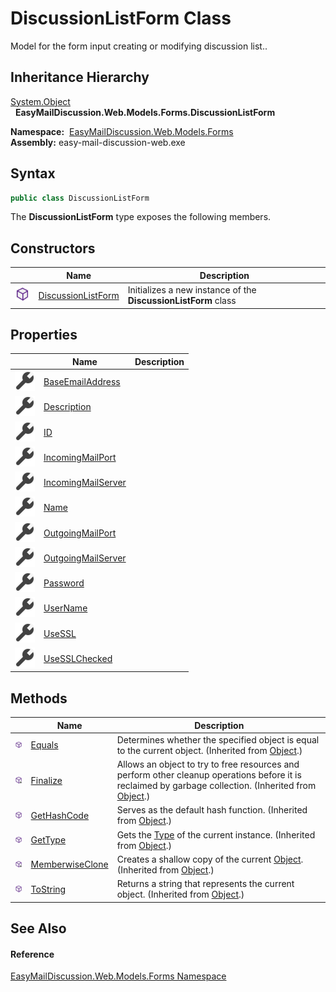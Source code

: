 DiscussionListForm Class
========================
Model for the form input creating or modifying discussion list..


Inheritance Hierarchy
---------------------
[System.Object][1]  
  **EasyMailDiscussion.Web.Models.Forms.DiscussionListForm**  

  **Namespace:**  [EasyMailDiscussion.Web.Models.Forms][2]  
  **Assembly:** easy-mail-discussion-web.exe

Syntax
------

```csharp
public class DiscussionListForm
```

The **DiscussionListForm** type exposes the following members.


Constructors
------------

|                  | Name                    | Description                                                    |
| ---------------- | ----------------------- | -------------------------------------------------------------- |
| ![Public method] | [DiscussionListForm][3] | Initializes a new instance of the **DiscussionListForm** class |


Properties
----------

|                    | Name                     | Description |
| ------------------ | ------------------------ | ----------- |
| ![Public property] | [BaseEmailAddress][4]    |             |
| ![Public property] | [Description][5]         |             |
| ![Public property] | [ID][6]                  |             |
| ![Public property] | [IncomingMailPort][7]    |             |
| ![Public property] | [IncomingMailServer][8]  |             |
| ![Public property] | [Name][9]                |             |
| ![Public property] | [OutgoingMailPort][10]   |             |
| ![Public property] | [OutgoingMailServer][11] |             |
| ![Public property] | [Password][12]           |             |
| ![Public property] | [UserName][13]           |             |
| ![Public property] | [UseSSL][14]             |             |
| ![Public property] | [UseSSLChecked][15]      |             |


Methods
-------

|                     | Name                  | Description                                                                                                                                                |
| ------------------- | --------------------- | ---------------------------------------------------------------------------------------------------------------------------------------------------------- |
| ![Public method]    | [Equals][16]          | Determines whether the specified object is equal to the current object. (Inherited from [Object][1].)                                                      |
| ![Protected method] | [Finalize][17]        | Allows an object to try to free resources and perform other cleanup operations before it is reclaimed by garbage collection. (Inherited from [Object][1].) |
| ![Public method]    | [GetHashCode][18]     | Serves as the default hash function. (Inherited from [Object][1].)                                                                                         |
| ![Public method]    | [GetType][19]         | Gets the [Type][20] of the current instance. (Inherited from [Object][1].)                                                                                 |
| ![Protected method] | [MemberwiseClone][21] | Creates a shallow copy of the current [Object][1]. (Inherited from [Object][1].)                                                                           |
| ![Public method]    | [ToString][22]        | Returns a string that represents the current object. (Inherited from [Object][1].)                                                                         |


See Also
--------

#### Reference
[EasyMailDiscussion.Web.Models.Forms Namespace][2]  

[1]: https://docs.microsoft.com/dotnet/api/system.object
[2]: ../README.md
[3]: _ctor.md
[4]: BaseEmailAddress.md
[5]: Description.md
[6]: ID.md
[7]: IncomingMailPort.md
[8]: IncomingMailServer.md
[9]: Name.md
[10]: OutgoingMailPort.md
[11]: OutgoingMailServer.md
[12]: Password.md
[13]: UserName.md
[14]: UseSSL.md
[15]: UseSSLChecked.md
[16]: https://docs.microsoft.com/dotnet/api/system.object.equals#system-object-equals(system-object)
[17]: https://docs.microsoft.com/dotnet/api/system.object.finalize#system-object-finalize
[18]: https://docs.microsoft.com/dotnet/api/system.object.gethashcode#system-object-gethashcode
[19]: https://docs.microsoft.com/dotnet/api/system.object.gettype#system-object-gettype
[20]: https://docs.microsoft.com/dotnet/api/system.type
[21]: https://docs.microsoft.com/dotnet/api/system.object.memberwiseclone#system-object-memberwiseclone
[22]: https://docs.microsoft.com/dotnet/api/system.object.tostring#System_Object_ToString
[Public method]: ../../icons/pubmethod.svg "Public method"
[Public property]: ../../icons/pubproperty.svg "Public property"
[Protected method]: ../../icons/protmethod.svg "Protected method"